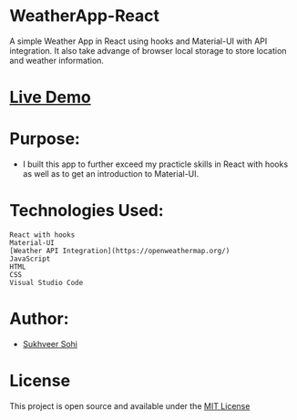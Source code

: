 # WeatherApp-React
A simple Weather App in React using hooks and Material-UI with API integration. It also take advange of browser local storage to store location and weather information.

# [Live Demo](https://iamsohi.github.io/WeatherApp-React/)

# Purpose:

 * I built this app to further exceed my practicle skills in React with hooks as well as to get an introduction to Material-UI.

# Technologies Used:
    
    React with hooks
    Material-UI
    [Weather API Integration](https://openweathermap.org/)
    JavaScript
    HTML
    CSS
    Visual Studio Code

# Author:
  * [Sukhveer Sohi](https://github.com/IamSohi)

# License
  This project is open source and available under the [MIT License](https://github.com/IamSohi/WeatherApp-React/blob/main/LICENSE)

